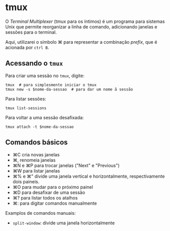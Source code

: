 tmux
====

O _Terminal Multiplexer_ (tmux para os íntimos) é um programa para sistemas Unix que permite reorganizar a linha de comando, adicionando janelas e sessões para o terminal.

Aqui, utilizarei o símbolo ⌘ para representar a combinação _prefix_, que é acionada por `ctrl B`.

Acessando o `tmux`
------------------

Para criar uma sessão no `tmux`, digite:

```
tmux  # para simplesmente iniciar o tmux
tmux new -s $nome-da-sessao  # para dar um nome ã sessão
```

Para listar sessões:

```
tmux list-sessions
```

Para voltar a uma sessão desafixada:

```
tmux attach -t $nome-da-sessao
```

Comandos básicos
----------------

- ⌘C cria novas janelas
- ⌘, renomeia janelas
- ⌘N e ⌘P para trocar janelas ("Next" e "Previous")
- ⌘W para listar janelas
- ⌘% e ⌘" divide uma janela vertical e horizontalmente, respectivamente dois paineis.
- ⌘O para mudar para o próximo painel
- ⌘D para desafixar de uma sessão
- ⌘? para listar todos os atalhos
- ⌘: para digitar comandos manualmente

Examplos de comandos manuais:

- `split-window`: divide uma janela horizontalmente
